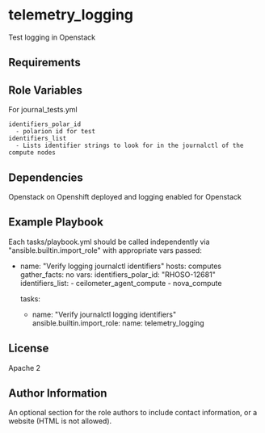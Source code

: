 telemetry_logging
=========

Test logging in Openstack

Requirements
------------

Role Variables
--------------

  For journal_tests.yml
    
    identifiers_polar_id
      - polarion id for test
    identifiers_list  
      - Lists identifier strings to look for in the journalctl of the compute nodes
   

Dependencies
------------

Openstack on Openshift deployed and logging enabled for Openstack

Example Playbook
----------------

Each tasks/playbook.yml should be called independently via "ansible.builtin.import_role" with appropriate vars passed:

- name: "Verify logging journalctl identifiers" 
  hosts: computes
  gather_facts: no
  vars:
    identifiers_polar_id: "RHOSO-12681"
    identifiers_list:
      - ceilometer_agent_compute
      - nova_compute

  tasks:
    - name: "Verify journalctl logging identifiers" 
      ansible.builtin.import_role:
        name: telemetry_logging
  

License
-------

Apache 2

Author Information
------------------

An optional section for the role authors to include contact information, or a website (HTML is not allowed).
